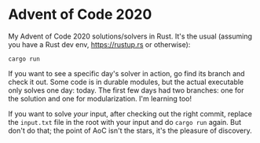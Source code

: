 # Advent of Code 2020

My Advent of Code 2020 solutions/solvers in Rust. It's the usual (assuming you
have a Rust dev env, https://rustup.rs or otherwise):

    cargo run

If you want to see a specific day's solver in action, go find its branch and
check it out. Some code is in durable modules, but the actual executable only
solves one day: today. The first few days had two branches: one for the solution
and one for modularization. I'm learning too!

If you want to solve _your_ input, after checking out the right commit, replace
the `input.txt` file in the root with your input and do `cargo run` again. But
don't do that; the point of AoC isn't the stars, it's the pleasure of discovery.
